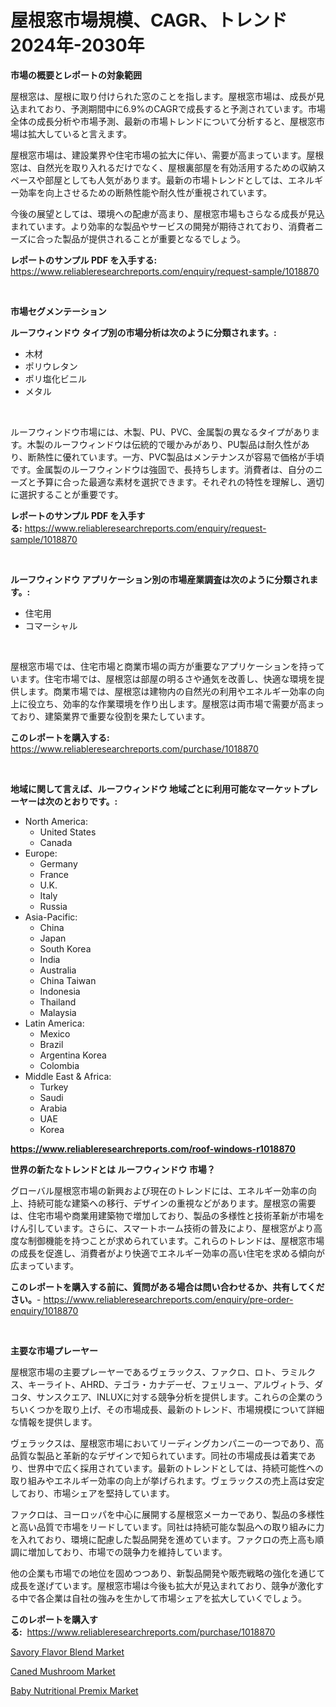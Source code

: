 <p><h1>屋根窓市場規模、CAGR、トレンド2024年-2030年</h1></p><p><strong>市場の概要とレポートの対象範囲</strong></p>
<p><p>屋根窓は、屋根に取り付けられた窓のことを指します。屋根窓市場は、成長が見込まれており、予測期間中に6.9%のCAGRで成長すると予測されています。市場全体の成長分析や市場予測、最新の市場トレンドについて分析すると、屋根窓市場は拡大していると言えます。</p><p>屋根窓市場は、建設業界や住宅市場の拡大に伴い、需要が高まっています。屋根窓は、自然光を取り入れるだけでなく、屋根裏部屋を有効活用するための収納スペースや部屋としても人気があります。最新の市場トレンドとしては、エネルギー効率を向上させるための断熱性能や耐久性が重視されています。</p><p>今後の展望としては、環境への配慮が高まり、屋根窓市場もさらなる成長が見込まれています。より効率的な製品やサービスの開発が期待されており、消費者ニーズに合った製品が提供されることが重要となるでしょう。</p></p>
<p><strong>レポートのサンプル PDF を入手する:</strong> <a href="https://www.reliableresearchreports.com/enquiry/request-sample/1018870">https://www.reliableresearchreports.com/enquiry/request-sample/1018870</a></p>
<p>&nbsp;</p>
<p><strong>市場セグメンテーション</strong></p>
<p><strong>ルーフウィンドウ タイプ別の市場分析は次のように分類されます。:</strong></p>
<p><ul><li>木材</li><li>ポリウレタン</li><li>ポリ塩化ビニル</li><li>メタル</li></ul></p>
<p>&nbsp;</p>
<p><p>ルーフウィンドウ市場には、木製、PU、PVC、金属製の異なるタイプがあります。木製のルーフウィンドウは伝統的で暖かみがあり、PU製品は耐久性があり、断熱性に優れています。一方、PVC製品はメンテナンスが容易で価格が手頃です。金属製のルーフウィンドウは強固で、長持ちします。消費者は、自分のニーズと予算に合った最適な素材を選択できます。それぞれの特性を理解し、適切に選択することが重要です。</p></p>
<p><strong>レポートのサンプル PDF を入手する:</strong>&nbsp;<a href="https://www.reliableresearchreports.com/enquiry/request-sample/1018870">https://www.reliableresearchreports.com/enquiry/request-sample/1018870</a></p>
<p>&nbsp;</p>
<p><strong> ルーフウィンドウ アプリケーション別の市場産業調査は次のように分類されます。:</strong></p>
<p><ul><li>住宅用</li><li>コマーシャル</li></ul></p>
<p>&nbsp;</p>
<p><p>屋根窓市場では、住宅市場と商業市場の両方が重要なアプリケーションを持っています。住宅市場では、屋根窓は部屋の明るさや通気を改善し、快適な環境を提供します。商業市場では、屋根窓は建物内の自然光の利用やエネルギー効率の向上に役立ち、効率的な作業環境を作り出します。屋根窓は両市場で需要が高まっており、建築業界で重要な役割を果たしています。</p></p>
<p><strong>このレポートを購入する:</strong>&nbsp; <a href="https://www.reliableresearchreports.com/purchase/1018870">https://www.reliableresearchreports.com/purchase/1018870</a></p>
<p>&nbsp;</p>
<p><strong>地域に関して言えば、ルーフウィンドウ 地域ごとに利用可能なマーケットプレーヤーは次のとおりです。:</strong></p>
<p><ul>
    <li>
        North America:
        <ul>
            <li>United States</li>
            <li>Canada</li>
        </ul>
    </li>
    <li>
        Europe:
        <ul>
            <li>Germany</li>
            <li>France</li>
            <li>U.K.</li>
            <li>Italy</li>
            <li>Russia</li>
        </ul>
    </li>
    <li>
        Asia-Pacific:
        <ul>
            <li>China</li>
            <li>Japan</li>
            <li>South Korea</li>
            <li>India</li>
            <li>Australia</li>
            <li>China Taiwan</li>
            <li>Indonesia</li>
            <li>Thailand</li>
            <li>Malaysia</li>
        </ul>
    </li>
    <li>
        Latin America:
        <ul>
            <li>Mexico</li>
            <li>Brazil</li>
            <li>Argentina Korea</li>
            <li>Colombia</li>
        </ul>
    </li>
    <li>
        Middle East & Africa:
        <ul>
            <li>Turkey</li>
            <li>Saudi</li>
            <li>Arabia</li>
            <li>UAE</li>
            <li>Korea</li>
        </ul>
    </li>
    </ul></p>
<p><strong><a href="https://www.reliableresearchreports.com/roof-windows-r1018870">https://www.reliableresearchreports.com/roof-windows-r1018870</a></strong>&nbsp;</p>
<p><strong>世界の新たなトレンドとは ルーフウィンドウ 市場？</strong></p>
<p><p>グローバル屋根窓市場の新興および現在のトレンドには、エネルギー効率の向上、持続可能な建築への移行、デザインの重視などがあります。屋根窓の需要は、住宅市場や商業用建築物で増加しており、製品の多様性と技術革新が市場をけん引しています。さらに、スマートホーム技術の普及により、屋根窓がより高度な制御機能を持つことが求められています。これらのトレンドは、屋根窓市場の成長を促進し、消費者がより快適でエネルギー効率の高い住宅を求める傾向が広まっています。</p></p>
<p><strong>このレポートを購入する前に、質問がある場合は問い合わせるか、共有してください。</strong>- <a href="https://www.reliableresearchreports.com/enquiry/pre-order-enquiry/1018870">https://www.reliableresearchreports.com/enquiry/pre-order-enquiry/1018870</a></p>
<p>&nbsp;</p>
<p><strong>主要な市場プレーヤー</strong></p>
<p><p>屋根窓市場の主要プレーヤーであるヴェラックス、ファクロ、ロト、ラミルクス、キーライト、AHRD、テゴラ・カナデーゼ、フェリュー、アルヴィトラ、ダコタ、サンスクエア、INLUXに対する競争分析を提供します。これらの企業のうちいくつかを取り上げ、その市場成長、最新のトレンド、市場規模について詳細な情報を提供します。</p><p>ヴェラックスは、屋根窓市場においてリーディングカンパニーの一つであり、高品質な製品と革新的なデザインで知られています。同社の市場成長は着実であり、世界中で広く採用されています。最新のトレンドとしては、持続可能性への取り組みやエネルギー効率の向上が挙げられます。ヴェラックスの売上高は安定しており、市場シェアを堅持しています。</p><p>ファクロは、ヨーロッパを中心に展開する屋根窓メーカーであり、製品の多様性と高い品質で市場をリードしています。同社は持続可能な製品への取り組みに力を入れており、環境に配慮した製品開発を進めています。ファクロの売上高も順調に増加しており、市場での競争力を維持しています。</p><p>他の企業も市場での地位を固めつつあり、新製品開発や販売戦略の強化を通じて成長を遂げています。屋根窓市場は今後も拡大が見込まれており、競争が激化する中で各企業は自社の強みを生かして市場シェアを拡大していくでしょう。</p></p>
<p><strong>このレポートを購入する:</strong>&nbsp;&nbsp;<a href="https://www.reliableresearchreports.com/purchase/1018870">https://www.reliableresearchreports.com/purchase/1018870</a></p>
<p><p><a href="https://funky-papaya-cf4.notion.site/Savory-Flavor-Blend-Market-Focuses-on-Market-Share-Size-and-Projected-Forecast-Till-2031-d0a916b5dc9442d0b583e5724c78cfc7">Savory Flavor Blend Market</a></p><p><a href="https://confirmed-shield-e13.notion.site/Caned-Mushroom-Market-Size-Market-Outlook-and-Market-Forecast-2024-to-2031-88bd1c8fe84e43989995ff5e4189cef8">Caned Mushroom Market</a></p><p><a href="https://sore-arch-6db.notion.site/Baby-Nutritional-Premix-Market-Share-Evolution-and-Market-Growth-Trends-2024-2031-96a7f6e5967f4afe865d3acf42c73141">Baby Nutritional Premix Market</a></p></p>